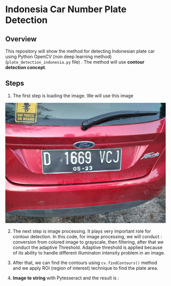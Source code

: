 # Indonesia Car Number Plate Detection

## Overview
This repository will show the method for detecting Indonesian plate car using Python OpenCV (non deep learning method)(`plate_detection_indonesia.py` file) . The method will use __contour detection concept__. 

## Steps
1. The first step is loading the image. We will use this image

![Fig1](https://github.com/fidelisgalla/Indonesia-Car-Number-Plate-Detection/blob/master/plate1.jpg?raw=true)

2. The next step is image processing. It plays very important role for contour detection. In this code, for image processing, we will conduct : conversion from colored image to grayscale, then filtering, after that we conduct the adaptive Threshold. Adaptive threshold is applied because of its ability to handle different illuminaton intensity problem in an image. 

3. After that, we can find the contours using `cv.findContours()` method and we apply ROI (region of interest) technique to find the plate area. 

4. __Image to string__ with Pytesseract and the result is :

